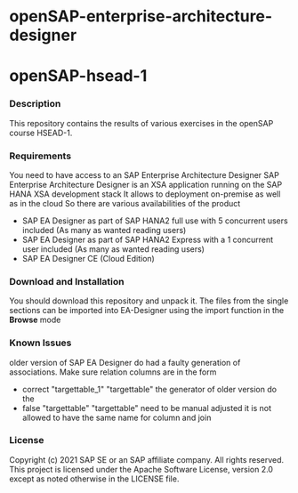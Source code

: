 # openSAP-enterprise-architecture-designer
# openSAP-hsead-1


### Description
This repository contains the results of various exercises in the openSAP course HSEAD-1.

### Requirements
You need to have access to an SAP Enterprise Architecture Designer
SAP Enterprise Architecture Designer is an XSA application running on the SAP HANA XSA development stack
It allows to deployment on-premise as well as in the cloud
So there are various availabilities of the product
- SAP EA Designer as part of SAP HANA2 full use with 5 concurrent users included (As many as wanted reading users)
- SAP EA Designer as part of SAP HANA2 Express with a 1 concurrent user included (As many as wanted reading users)
- SAP EA Designer CE (Cloud Edition) 
### Download and Installation
You should download this repository and unpack it.
The files from the single sections can be imported into EA-Designer using the import function in the **Browse** mode
### Known Issues
older version of SAP EA Designer do had a faulty generation of associations. Make sure relation columns are in the form
 - correct  "targettable_1" "targettable"   the generator of older version do the 
 - false  "targettable"   "targettable"   need to be manual adjusted
it is not allowed to have the same name for column and join

### License
Copyright (c) 2021 SAP SE or an SAP affiliate company. All rights reserved. This project is licensed under the Apache Software License, version 2.0 except as noted otherwise in the LICENSE file.


